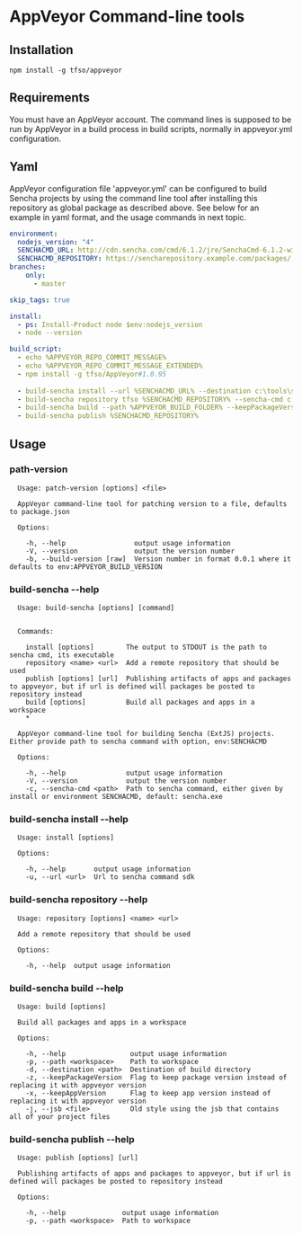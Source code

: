 ﻿# AppVeyor Command-line tools

## Installation

    npm install -g tfso/appveyor
    
## Requirements

You must have an AppVeyor account. The command lines is supposed to be run by AppVeyor in a build process in build scripts, normally in appveyor.yml configuration.

## Yaml
AppVeyor configuration file 'appveyor.yml' can be configured to build Sencha projects by using the command line tool after installing this repository as global package as described above. See below for an example in yaml format, and the usage commands in next topic.

```yaml
environment:
  nodejs_version: "4"
  SENCHACMD_URL: http://cdn.sencha.com/cmd/6.1.2/jre/SenchaCmd-6.1.2-windows-64bit.zip
  SENCHACMD_REPOSITORY: https://sencharepository.example.com/packages/
branches:
    only:
      - master

skip_tags: true

install:
  - ps: Install-Product node $env:nodejs_version
  - node --version

build_script:
  - echo %APPVEYOR_REPO_COMMIT_MESSAGE%
  - echo %APPVEYOR_REPO_COMMIT_MESSAGE_EXTENDED%
  - npm install -g tfso/AppVeyor#1.0.95
  
  - build-sencha install --url %SENCHACMD_URL% --destination c:\tools\sencha-cmd\
  - build-sencha repository tfso %SENCHACMD_REPOSITORY% --sencha-cmd c:\tools\sencha-cmd\sencha.exe
  - build-sencha build --path %APPVEYOR_BUILD_FOLDER% --keepPackageVersion --sencha-cmd c:\tools\sencha-cmd\sencha.exe
  - build-sencha publish %SENCHACMD_REPOSITORY%
```

## Usage

### path-version
```
  Usage: patch-version [options] <file>

  AppVeyor command-line tool for patching version to a file, defaults to package.json

  Options:

    -h, --help                 output usage information
    -V, --version              output the version number
    -b, --build-version [raw]  Version number in format 0.0.1 where it defaults to env:APPVEYOR_BUILD_VERSION
```

### build-sencha --help
```
  Usage: build-sencha [options] [command]


  Commands:

    install [options]        The output to STDOUT is the path to sencha cmd, its executable
    repository <name> <url>  Add a remote repository that should be used
    publish [options] [url]  Publishing artifacts of apps and packages to appveyor, but if url is defined will packages be posted to repository instead
    build [options]          Build all packages and apps in a workspace
    *

  AppVeyor command-line tool for building Sencha (ExtJS) projects. Either provide path to sencha command with option, env:SENCHACMD

  Options:

    -h, --help               output usage information
    -V, --version            output the version number
    -c, --sencha-cmd <path>  Path to sencha command, either given by install or environment SENCHACMD, default: sencha.exe
```

### build-sencha install --help
```
  Usage: install [options]

  Options:

    -h, --help       output usage information
    -u, --url <url>  Url to sencha command sdk
```

### build-sencha repository --help
```
  Usage: repository [options] <name> <url>

  Add a remote repository that should be used

  Options:

    -h, --help  output usage information
```

### build-sencha build --help
```
  Usage: build [options]

  Build all packages and apps in a workspace

  Options:

    -h, --help                output usage information
    -p, --path <workspace>    Path to workspace
    -d, --destination <path>  Destination of build directory
    -z, --keepPackageVersion  Flag to keep package version instead of replacing it with appveyor version
    -x, --keepAppVersion      Flag to keep app version instead of replacing it with appveyor version
    -j, --jsb <file>          Old style using the jsb that contains all of your project files
```

### build-sencha publish --help
```
  Usage: publish [options] [url]

  Publishing artifacts of apps and packages to appveyor, but if url is defined will packages be posted to repository instead

  Options:

    -h, --help              output usage information
    -p, --path <workspace>  Path to workspace
```
